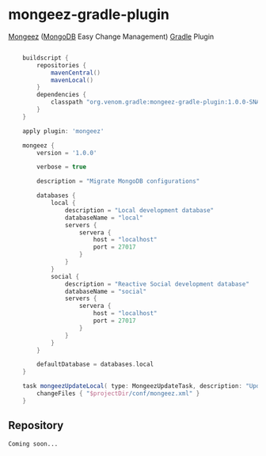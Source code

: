 mongeez-gradle-plugin
=====================

[Mongeez](https://github.com/secondmarket/mongeez) ([MongoDB](http://www.mongodb.org) Easy Change Management) [Gradle](http://www.gradle.org) Plugin

```groovy

	buildscript {
		repositories {
			mavenCentral()
			mavenLocal()
		}
		dependencies {
			classpath "org.venom.gradle:mongeez-gradle-plugin:1.0.0-SNAPSHOT"
		}
	}

	apply plugin: 'mongeez'

	mongeez {
		version = '1.0.0'

		verbose = true

		description = "Migrate MongoDB configurations"

		databases {
			local {
				description = "Local development database"
				databaseName = "local"
				servers {
					servera {
						host = "localhost"
						port = 27017
					}
				}
			}
			social {
				description = "Reactive Social development database"
				databaseName = "social"
				servers {
					servera {
						host = "localhost"
						port = 27017
					}
				}
			}
		}

		defaultDatabase = databases.local
	}

	task mongeezUpdateLocal( type: MongeezUpdateTask, description: "Update MongoDB" ) {
		changeFiles { "$projectDir/conf/mongeez.xml" }
	}

```

## Repository
	Coming soon...